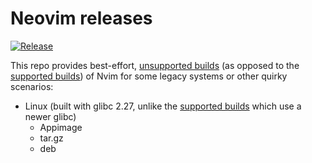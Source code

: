 # Neovim releases

[![Release](https://github.com/neovim/neovim-releases/actions/workflows/release.yml/badge.svg)](https://github.com/neovim/neovim-releases/actions/workflows/release.yml)

This repo provides best-effort, [unsupported builds](https://github.com/neovim/neovim-releases/releases)
(as opposed to the [supported builds](https://github.com/neovim/neovim/releases)) of Nvim for some legacy
systems or other quirky scenarios:

- Linux (built with glibc 2.27, unlike the [supported builds](https://github.com/neovim/neovim/releases)
  which use a newer glibc)
    - Appimage
    - tar.gz
    - deb
